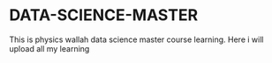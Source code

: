 # DATA-SCIENCE-MASTER
This is physics wallah data science master course learning. Here i will upload all my learning
